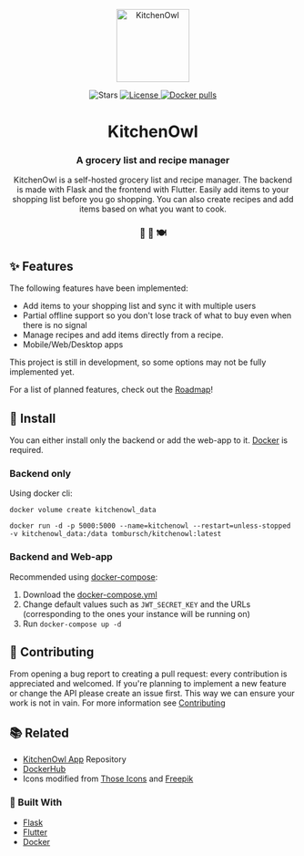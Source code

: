 <p align="center">
  <a>
    <img alt="KitchenOwl" src="docs/icon.png" width="128" />
  </a>
</p>
<p align="center">
  <a>
    <img alt="Stars" src="https://img.shields.io/github/stars/tombursch/KitchenOwl" />
  </a>
  <a href="LICENSE">
    <img alt="License" src="https://img.shields.io/github/license/TomBursch/KitchenOwl" />
  </a>
  <a href="https://hub.docker.com/repository/docker/tombursch/kitchenowl">
    <img alt="Docker pulls" src="https://img.shields.io/docker/pulls/tombursch/kitchenowl" />
  </a>
</p>
<h1 align="center">
  KitchenOwl
</h1>

<h3 align="center">
  A grocery list and recipe manager
</h3>
<p align="center">
  KitchenOwl is a self-hosted grocery list and recipe manager. The backend is made with Flask and the frontend with Flutter. Easily add items to your shopping list before you go shopping. You can also create recipes and add items based on what you want to cook.
</p>

<h3 align="center">
 🍫 🥘 🍽
</h3>

## ✨ Features

The following features have been implemented:

- Add items to your shopping list and sync it with multiple users
- Partial offline support so you don't lose track of what to buy even when there is no signal
- Manage recipes and add items directly from a recipe.
- Mobile/Web/Desktop apps

This project is still in development, so some options may not be fully implemented yet.

For a list of planned features, check out the [Roadmap](https://github.com/TomBursch/KitchenOwl/wiki/Roadmap)!

## 🤖 Install

You can either install only the backend or add the web-app to it. [Docker](https://docs.docker.com/engine/install/) is required.

### Backend only
Using docker cli:
```
docker volume create kitchenowl_data
```
```
docker run -d -p 5000:5000 --name=kitchenowl --restart=unless-stopped -v kitchenowl_data:/data tombursch/kitchenowl:latest
```

### Backend and Web-app
Recommended using [docker-compose](https://docs.docker.com/compose/):
1. Download the [docker-compose.yml](docker-compose.yml)
2. Change default values such as `JWT_SECRET_KEY` and the URLs (corresponding to the ones your instance will be running on)
3. Run `docker-compose up -d`

## 🙌 Contributing

From opening a bug report to creating a pull request: every contribution is appreciated and welcomed. If you're planning to implement a new feature or change the API please create an issue first. This way we can ensure your work is not in vain. For more information see [Contributing](https://github.com/TomBursch/KitchenOwl/blob/main/CONTRIBUTING.md)

## 📚 Related
- [KitchenOwl App](https://github.com/TomBursch/KitchenOwl-app) Repository
- [DockerHub](https://hub.docker.com/repository/docker/tombursch/kitchenowl)
- Icons modified from [Those Icons](https://www.flaticon.com/authors/those-icons) and [Freepik](https://www.flaticon.com/authors/freepik)

### 🔨 Built With
- [Flask](https://flask.palletsprojects.com/en/1.1.x/)
- [Flutter](https://flutter.dev/)
- [Docker](https://docs.docker.com/)
